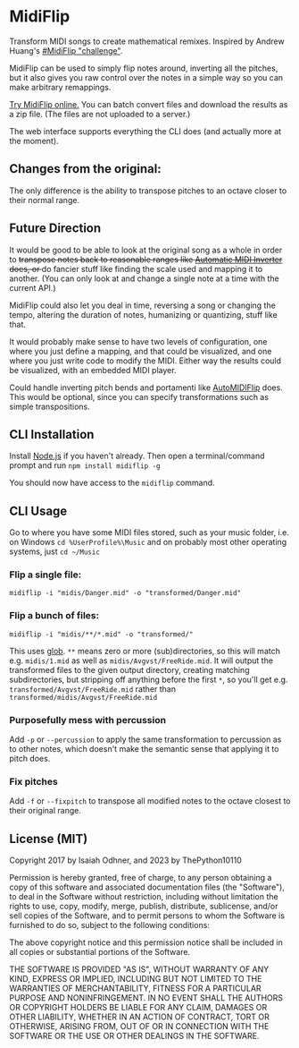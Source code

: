 # MidiFlip

Transform MIDI songs to create mathematical remixes.
Inspired by Andrew Huang's [#MidiFlip "challenge"](https://youtu.be/4IAZY7JdSHU).

MidiFlip can be used to simply flip notes around,
inverting all the pitches,
but it also gives you raw control over the notes in a simple way so you can make arbitrary remappings.

[Try MidiFlip online.](https://thepython10110.github.io/midiflip/)
You can batch convert files and download the results as a zip file.
(The files are not uploaded to a server.)

The web interface supports everything the CLI does (and actually more at the moment).

## Changes from the original:
The only difference is the ability to transpose pitches to an octave closer to their normal range.

## Future Direction

It would be good to be able to look at the original song as a whole in order to
<del>transpose notes back to reasonable ranges like [Automatic MIDI Inverter](https://midi-inverter.herokuapp.com/) does,
or </del>do fancier stuff like finding the scale used and mapping it to another.
(You can only look at and change a single note at a time with the current API.)

MidiFlip could also let you deal in time,
reversing a song or changing the tempo,
altering the duration of notes,
humanizing or quantizing,
stuff like that.

It would probably make sense to have two levels of configuration,
one where you just define a mapping,
and that could be visualized,
and one where you just write code to modify the MIDI.
Either way the results could be visualized, with an embedded MIDI player.

Could handle inverting pitch bends and portamenti like [AutoMIDIFlip](http://automidiflip.com/) does.
This would be optional, since you can specify transformations such as simple transpositions.


## CLI Installation

Install [Node.js](https://nodejs.org/) if you haven't already.
Then open a terminal/command prompt and run `npm install midiflip -g`

You should now have access to the `midiflip` command.


## CLI Usage

Go to where you have some MIDI files stored,
such as your music folder,
i.e. on Windows
`cd %UserProfile%\Music`
and on probably most other operating systems, just
`cd ~/Music`

### Flip a single file:
`midiflip -i "midis/Danger.mid" -o "transformed/Danger.mid"`

### Flip a bunch of files:
`midiflip -i "midis/**/*.mid" -o "transformed/"`

This uses [glob](https://www.npmjs.com/package/glob).
`**` means zero or more (sub)directories,
so this will match e.g. `midis/1.mid` as well as `midis/Avgvst/FreeRide.mid`.
It will output the transformed files to the given output directory,
creating matching subdirectories,
but stripping off anything before the first `*`,
so you'll get e.g. `transformed/Avgvst/FreeRide.mid`
rather than `transformed/midis/Avgvst/FreeRide.mid`


### Purposefully mess with percussion

Add `-p` or `--percussion` to apply the same transformation to percussion as to other notes,
which doesn't make the semantic sense that applying it to pitch does.

### Fix pitches

Add `-f` or `--fixpitch` to transpose all modified notes to the octave closest to their original
range.

## License (MIT)

Copyright 2017 by Isaiah Odhner, and 2023 by ThePython10110

Permission is hereby granted, free of charge, to any person obtaining a copy of this software and associated documentation files (the "Software"), to deal in the Software without restriction, including without limitation the rights to use, copy, modify, merge, publish, distribute, sublicense, and/or sell copies of the Software, and to permit persons to whom the Software is furnished to do so, subject to the following conditions:

The above copyright notice and this permission notice shall be included in all copies or substantial portions of the Software.

THE SOFTWARE IS PROVIDED "AS IS", WITHOUT WARRANTY OF ANY KIND, EXPRESS OR IMPLIED, INCLUDING BUT NOT LIMITED TO THE WARRANTIES OF MERCHANTABILITY, FITNESS FOR A PARTICULAR PURPOSE AND NONINFRINGEMENT. IN NO EVENT SHALL THE AUTHORS OR COPYRIGHT HOLDERS BE LIABLE FOR ANY CLAIM, DAMAGES OR OTHER LIABILITY, WHETHER IN AN ACTION OF CONTRACT, TORT OR OTHERWISE, ARISING FROM, OUT OF OR IN CONNECTION WITH THE SOFTWARE OR THE USE OR OTHER DEALINGS IN THE SOFTWARE.

